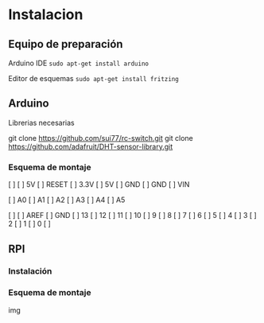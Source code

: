 # Instalacion

## Equipo de preparación

Arduino IDE
`sudo apt-get install arduino`

Editor de esquemas
`sudo apt-get install fritzing`

## Arduino

Librerias necesarias

git clone https://github.com/sui77/rc-switch.git
git clone https://github.com/adafruit/DHT-sensor-library.git


### Esquema de montaje

[ ]
[ ] 5V
[ ] RESET
[ ] 3.3V
[ ] 5V
[ ] GND
[ ] GND
[ ] VIN

[ ] A0
[ ] A1
[ ] A2
[ ] A3
[ ] A4
[ ] A5           


[ ]
[ ]
AREF [ ]
GND [ ]
13 [ ]
12 [ ]
11 [ ]
10 [ ]
9 [ ]
8 [ ]
7 [ ]
6 [ ]
5 [ ]
4 [ ]
3 [ ]
2 [ ]
1 [ ]
0 [ ]

## RPI

### Instalación

### Esquema de montaje

img
